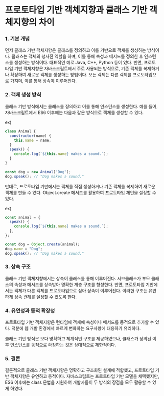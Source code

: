 # 프로토타입 기반 객체지향과 클래스 기반 객체지향의 차이

### 1. 기본 개념

먼저 클래스 기반 객체지향은 클래스를 정의하고 이를 기반으로 객체를 생성하는 방식이다. 클래스는 객체의 청사진 역할을 하며, 이를 통해 속성과 메서드를 정의한 후 인스턴스를 생성하는 방식이다. 대표적인 예로 Java, C++, Python 등이 있다.
반면, 프로토타입 기반 객체지향은 자바스크립트에서 주로 사용되는 방식으로, 기존 객체를 복제하거나 확장하여 새로운 객체를 생성하는 방법이다. 모든 객체는 다른 객체를 프로토타입으로 가지며, 이를 통해 상속이 이루어진다.

### 2. 객체 생성 방식

클래스 기반 방식에서는 클래스를 정의하고 이를 통해 인스턴스를 생성한다. 예를 들어, 자바스크립트에서 ES6 이후에는 다음과 같은 방식으로 객체를 생성할 수 있다.

ex)

```js
class Animal {
  constructor(name) {
    this.name = name;
  }
  speak() {
    console.log(`${this.name} makes a sound.`);
  }
}

const dog = new Animal("Dog");
dog.speak(); // "Dog makes a sound."
```

반대로, 프로토타입 기반에서는 객체를 직접 생성하거나 기존 객체를 복제하여 새로운 객체를 만들 수 있다. Object.create 메서드를 활용하여 프로토타입 체인을 설정할 수 있다.

ex)

```js
const animal = {
  speak() {
    console.log(`${this.name} makes a sound.`);
  },
};

const dog = Object.create(animal);
dog.name = "Dog";
dog.speak(); // "Dog makes a sound."
```

### 3. 상속 구조

클래스 기반 객체지향에서는 상속이 클래스를 통해 이루어진다. 서브클래스가 부모 클래스의 속성과 메서드를 상속받아 명확한 계층 구조를 형성한다.
반면, 프로토타입 기반에서는 객체가 다른 객체를 프로토타입으로 삼아 상속이 이루어진다. 이러한 구조는 유연하게 상속 관계를 설정할 수 있도록 한다.

### 4. 유연성과 동적 확장성

프로토타입 기반 객체지향은 런타임에 객체에 속성이나 메서드를 동적으로 추가할 수 있다. 덕분에 웹 개발 환경에서 빠르게 변화하는 요구사항에 대응하기 유리하다.

클래스 기반 방식은 보다 명확하고 체계적인 구조를 제공하였으나, 클래스가 정의된 이후 인스턴스를 동적으로 확장하는 것은 상대적으로 제한적이다.

### 5. 결론

결론적으로 클래스 기반 객체지향은 명확하고 구조화된 설계에 적합했고, 프로토타입 기반 객체지향은 유연하고 동적이다. 자바스크립트는 프로토타입 기반 모델을 채택했지만, ES6 이후에는 class 문법을 지원하여 개발자들이 두 방식의 장점을 모두 활용할 수 있게 하였다.
